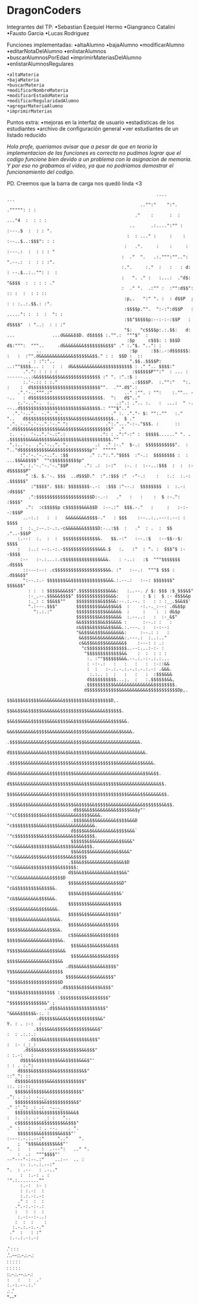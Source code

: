 # DragonCoders
Integrantes del TP:
    •Sebastian Ezequiel Hermo
    •Giangranco Catalini
    •Fausto Garcia
    •Lucas Rodriguez

Funciones implementadas:
    •altaAlumno
    •bajaAlumno
    •modificarAlumno   
    •editarNotaDelAlumno
    •enlistarAlumnos     
    •buscarAlumnosPorEdad
    •imprimirMateriasDelAlumno
    •enlistarAlumnosRegulares

    •altaMateria
    •bajaMateria    
    •buscarMateria    
    •modificarNombreMateria
    •modificarEstadoMateria
    •modificarRegularidadAlumno
    •agregarMateriaAlumno
    •imprimirMaterias

Puntos extra:
    •mejoras en la interfaz de usuario
    •estadísticas de los estudiantes
    •archivo de configuración general
    •ver estudiantes de un listado reducido


*Hola profe, queriamos avisar que a pesar de que en teoria la implementacion de las funciones es correcta no pudimos lograr que el codigo funcione bien devido a un problema con la asignacion de memoria. Y por eso no grabamos el video, ya que no podríamos demostrar el funcionamiento del codigo.*





PD. Creemos que la barra de carga nos quedó linda <3




                                                            ....                                                             ...           
                                                      .."":"    ":".                                                  .""""": : :              
                                                    ."    :      :  :                                             ..."4  :  : : :          
                                                  ..      .:....":"" :                                           :---.$  :  : : ".         
                                                 :  : ..." :     :    :                                          :--..$..:$$$": : :        
                                                :   .".     :    :     :                                         :---.:  :  : : : "        
                                               :  ."  ".   .:.""":""..":                                         ".--.:  :  : : :".        
                                               :.".     :."  :   :   : d:                                        : --.$..:.."": :  :       
                                               :   ". ." :   :...:  ."d$:                                         "&$$$  :  : : : ."       
                                               :  ." ".  .:"" :  :"":d$$":                                         :: :  :  : : ::         
                                                :p,.   ":" ". :  : d$$P  ;                                        : : :..:.$$.: :".        
                                                :$$$$p."".  ":-:":d$$P   :                                    .....": :  :  :  ": :        
                                                :$$"$$$$$p:--:-:-:$$P   :                                   d$$$$"  : "..:  : : :"         
                                                "$:   "c$$$$p:.:.$$:   d:   ...              ...d&&&&$$D. d$$$$$ :."".:  """$"  :          
                                                 :$p     c$$$: : $$$D d$:""":  """..     .d&&&&&&&&$$$$$$$&$$$" ." :."$. "..": :           
               ..                                 :$p     :$$:.-:d$$$$$$:   :   :  :"".d&&&&&&&&&&&&&$$$$$&&$$." : :  $$D :  ::            
            . : :":"..                            ".$$..$$$$P: ..:""$$$$... :   :  :  d&&$&&&&&&&&&$$$$$$$$$$$ : ." ".. $$$$:"             
          .".": : : : :                            :$$$$$$P"":"  : ... :   ------...:&&$$$&&$$$&&$$$$$$$$$$$$$ :" ". :".:$ :               
          :.'-.:: : :."                            .:$$$$P.  :."":"   ":.  :    :  d$$$$$$$$$$$$$$$$$$$$$$$$$$"".  ."".d$".:               
        .".'-..""".:"                           .." :"". : "":    :."".. --..   : d$$$$$$$$$$$$$$$$$$$$$$$$$$$.  ":   d$".."               
        :.'-.."-.  :..                       .:".: .".. :.   :  ...:  " -.   --..d$$$$$$$$$$$$$$$$$$$$$$$$&$$$$$.: """$".."                
      .".'-..".  -.". "..                  ." :. ."."- $: "":.""   :."    "..   d$$$$$$$$$$$$$$$$$&&$$$$$&&$$$$$$$..  $ ."                 
     ."._-..".'-..".'-." ":              .":."..."-:-."$$$. :      ::        ".d$$$$$&&$$$$$$$$$&&&$$$$$&&$$$$$$$$$$"  ."                  
     :.  -.  '-..".'-.:".:             .": : .":"-:" :  $$$$$......" ". .    .$$$$$$$&&&&$$$$$&&&$$$$$$$&$$$$$$$$$$$.""                    
     ".:..'-.  .".'-..". ".          .:  ." :-."  $-.:  $$$$$$$$$$$".  : ".."d$$$$$$$$$$&&&$$$$$$$$$$$$$p"'  """""                         
         :".'-.'-.-..". :$$        ." :.":."."$$$$  :"-.:  $$$$$$$$ :  :  ...$$&&$$$$"  ""c$$$$$$$$$$p"                                              
         ". :.'-.'-.'-."$$P      .": .:  :-:"   :-. :  :--..:$$$  :  :  :- d$$$$$$P"                                                       
           " :$. $.'-. $$$  ..d$$$D."  :".:$$$ :"  -"-.:    :   :.:  :.-: .$$$$$$"                                                         
             :"$$$$". $$$: $$$$$$$$-.-:  :$$$ :"--.:  $$$$$$$$  :  :.-:  :d$$$$"                                                           
            .":$$$$$$$$$$$$$$$$$$$$$D:-.-:   ."   :   :    :  $ :-.":    :$$$$"                                                            
           .":  :c$$$$$p c$$$$$$&&&$$D  :--.:"  $$$.-."   :     :   :-:--:$$$P                                                             
          ..-:.:   :  :   &&&&&&&&$$$$-."   : $$$    :--..:..---:.--: :  $$$$                                                              
         :  :._:--.:-.:.-c&&&&&&&$$$$$D:-..:$$  :   ."  : .  :  $$  ."..-$$$P                                                              
        :.--:  :.  :  :  $$$$$$$$$$$$$&.   $$.-:"   :--.:$   :--$$--$:  $$$$                                                               
        :   :..: --:.-:.-$$$$$$$$$$$$$&&&.$   :.   :"  : ". :  $$$"$ :--$$$$                                                               
         :--   :-.:...:.c$$$$$$$$$$$$$$&&&.   : -..:   :$  """$$$$$$$ .d$$$$                                                               
          ::---:--: .c$$$$$$$$$$$$$$$$$$$&&. :"   :--.:  """$ $$$ : .d$$&$$"                                                               
          ":--.:.- $$$$$$$&&$$$$$$$$$$$$$&&&.:.--.:   :--: $$$$$$$" $$$&$$"                                                                
            : :  : $$$$&&&&$$".$$$$$$$$$$$&&&:   :..--. / $: $$$ :$_$$$&$"                                                                 
            :-_.--.$$&&&$$$$" $$$$$$$$$$$$&&&:   :     : $ :  $ :- d$$&&p                                                                  
            :._: : $$&$$""    $$$$$$$$$&$$$&&:--.:.--. :   : : :__.$&&$$'                                                                  
            ".:---.$$$"       $$$$$$$$$&&&$$&&$  :    -:.-._:--: .d&$$p                                                                    
              ":.:.:"         $$$$$$$$$$$&&&&&&  :     :    :  : d&$p                                                                      
                              $$$$$$$$&&$$$&&&&  :.--..:   :  :-_&$"                                                                       
                              &&$$$$$$$&&$$&&&& :      :--.: :   :                                                                         
                              c&$$$&$$$$&&$$&&&.:.---. :   :-:--:                                                                          
                              "&&$$&&$$$&&&&&&&&:     :--.: :   :                                                                          
                               &&$$$&&$&&&&&&&&&:.---.:  :..:.."                                                                           
                               c&&$$&&$$$&&&&&&&$    :---: : .:                                                                            
                                "c$$$$$$$$$$$$$$$..--:...:-:- :                                                                            
                                 "$$$$$$$$$$$$$&&    :  :  : : :                                                                           
                                  :. :""$$$$$$&&&.--.:.-:-.:.:...                                                                          
                                  : -:-.:   :   :   :   :  :-::&&                                                                          
                                  :  :   :-.:.-.:.-.:.-.:.-: .&&&.                                                                         
                                   :.:.. :  :   :   :   :  :$$$&&&                                                                         
                                  d$$$$$$$$$$...;.  :   :.$$$$$$&&,                                                                        
                                 .$$$$$$$$$$&&&&&&&&&&&&&&&$$$$$$$$.                                                                       
                                 d$$$$$$$$$$$$&&&&&&&&&&&$$$$$$$$$$$Dp,.                                                                   
                                 $$&$$$&$$$$$&&&&&&&&&$$$$$$$$$&$$$$$$$$D,.                                                                
                                 $$&&$$&&$$$$$&&&&&&&$$$$$$$$$$&&&&&&&$$$$$$.                                                              
                                 $&&$$&&&&$$$$$$&&&&$$$$&&$$$$$&&&&&&&&&$$$$&&.                                                            
                                 &&&$&&&&&&&$$$$&&&&&&&&&&$$$$$&&&&&&&&&&&&$&&&&.                                                          
                                .$$$$&&&&&&&&&$$&&&&&&&&&$$$$&&&&&&&&&&&&&&&&&&&&&.                                                        
                                d$$$$&&&&&&&&&&$$$$$&&$&&$$$$$$&&&&&&&&&&&&&&&&&&&&&.                                                      
                               .$$$$$&&&&&&&&&&$$$$$$$$&&$$$$$$$$$$$$$$$&&&&&&&&$$&&&&.                                                    
                               d$&&$&&&&&&&&&&&$$$$$$$$$&&&&&&&&&&&&&&&&&&&&&&&&&&$$&&$$.                                                  
                              d$$&&$&&&&&&&&&&$$$$$$$$$&&&&$$$&&&&$$$$$$&&&&&&&&&&&&&&&$$.                                                 
                              $$$&&$&&&&&&&&&&$$$$$$$$$&$$$$$$$$$$$$$$$$$$$&&&&&$$&&&&&&$$.                                                
                             .$$$&&$$&&&&&&&&&$$$$&$$$&&$$$$&&$$$$$&&&&&&&&&&&&&$$$$$$$&&$$.                                               
                             d$$$&&$$&&&&&&&&$$$$$&&$y"' '"cC$$$$$$$$$&&$$$$$&&&&&&&$$$$&&&&.                                              
                            .$$$$&&$$&&&&&&&&$$$$&&&D        "c$$$$$$$$$&&&&$$$$&&&&&&&&&&&&&&.                                            
                            d$$$$&&$&&&&&&&&&$$$$&&&`          '"c$$$$$$$$$&&$$$$$&&&&&&$$&&$$$$.                                          
                            $$$$$$&$&&&&&&&&&&$$&&&"              '"c&&&&&&$$$$$$$$&&&$$$$$&&&&$$$.                                        
                            $$&&$$$&&&&&&&&$&&$&&&"                  '"c&&&&&&$$$$&&$$$$$$$&&&$$$$$                                        
                           .$$&&$$&&&&&&&&&&$&&&$D                       '"c&&&&&&$$$$$$$$$$&$$$$$$:                                       
                           d$$&&$$&&&&&&&&&&$$$&&"                            '"cC&&&&&&&&&&&&$$$$$D                                       
                           $$$&&$$$&&&&&&&&&$$&D"                                 "c&$$$$$$$$$&$$$$&.                                      
                           $$$&&$$$&&&&&&&&$$$&'                                    "c&$&&&&&&&&$$$&&&.                                    
                           $$$$$$$$&&&&&&&$$$$$                                      :$$$&&&&&&&&$$$&&&&.                                  
                           $$$$$&$$&&&&&&$$$$$"                                      '$$$$&&&&&&&&&&$$&&&.                                 
                           $$$$&&$$&&&&&$$$$$$                                        $$$$$&&&&&&&&&&$$$&&.                                
                           c$$&&&&$$&&&$$$$$$$                                        $$$$$&&&&&&&&&&&$$$&&.                               
                            $$$&&&$$&&&$$&&$$$                                        Y$$$$&&&&&&&&&&&$$$&&&                               
                            $$$&&&&$&&$$&&$$$$                                         $$$$&&&&&&&&&&&&$$$&&                               
                          .d$$&&&&$$&&&&&$$$$"                                         Y$$&&&&&&&&&&&&&$$$$$                               
                          $$$$&&&&$$&&&&&$$$"                                           "$$$$&$$$$$$$$$$$$$$D                              
                        .d$$$$$&$$$&$$$&$$$"                                             "$$$$&$$$$$$$$$$$$ :                              
                       .$$$$$$$$$$&$$$$$$$"                                                "$$$$$$$$$$$$$&" ;                              
                  ..d$$$&$$$$$$$$$$$$$$$$"                                                   "&&&&$$$$$&-:. :                              
               .d$$$$$&&&$&$$$$$$$$$$$&&"                                                       Y. : . :-:  :                              
              .$$$$&&&$$$$&$$$$$$$$&&&$"                                                         :  : .:.:.:                               
            .d$$$&&$$$$$$$&$$$$$$$&$$$"                                                          :  :- :_:_:                                
          .d$$$&&$$$$$$$$$&$$$$$&&$$$"                                                            : :.-:   :                                
         d$$$$&$$$$$$$$&&&$$$$$&&&$"'                                                             : : . :.":                                
        d$$$$&$$$$$$$&&$$$$$$$$$&$"                                                                ::"_": ::                                
       d$$$$&$$$$$$&&&$$$$$$$$$$$"                                                                 ::. ::-::_                                
       $$$$&$$$$$$&&$$$$$$$$$$$$"                                                                 .": . :.:  -.._                          
       $$$$$$$$$$&&$$$$$$$$$$&$"                                                                 ." :'_": _: .:  -..._                     
       $$$$$$$$$$&$$$$$$$$$&&&$                                                                  :  :. .:. .-  _: :   "..                  
       c$$$$$$$$&$$$$$$$$&&$$$"                                                                 ."  :   :   : . --.    . ".                
        $$$$$$$&&$$$$$$&&$$$"'                                                                  :---:.-.:.--:"     ".."    ".              
        ;  "$$$&&$$$$$&&$"'                                                                     ".  :   :    :  .---":   .." ".            
        :  .:  """$$$$"'                                                                          --"---"-:--.:"    ..:--  .. :            
         :- :.-.:.--:"                                                                                     ".  : .--   : .-.."             
         :  :.-: . :                                                                                         '".:........""                
         :.-:  :- :                                                                                                                        
         : :.-:  :                                                                                                                         
         :.:.-:.-:                                                                                                                         
        ." :  :  :                                                                                                                         
       .".-:.-:-.:                                                                                                                         
       :   :  :  :                                                                                                                         
        :.-:--:-..:                                                                                                                        
       :  :  :    :                                   
      :.-.:.-:.-."                                    
     ."  :   : :"                                     
     :.-.:.-:.-:                                                                                                                           
   .'   :   :   :                                 
 .'..--::.-.:.-.:                                 
:  :   :   :    :                                 
: :    :   :    :                                                                                                                          
 ::.-.:.--.:.-.:                                                                                                                           
 `:   :   :  .'                                                                                                                            
  :.-:.--.:.'                                                                                                                              
   `.:   .'                                                                                                                                
     "--" 